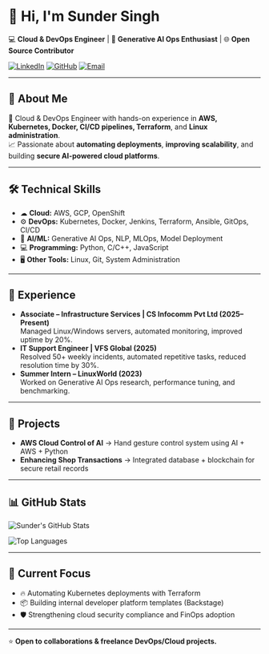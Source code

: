 # 👋 Hi, I'm Sunder Singh  

💻 **Cloud & DevOps Engineer** | 🚀 **Generative AI Ops Enthusiast** | 🌐 **Open Source Contributor**  

[![LinkedIn](https://img.shields.io/badge/LinkedIn-blue?logo=linkedin)](https://linkedin.com/in/sundersingh27)
[![GitHub](https://img.shields.io/badge/GitHub-black?logo=github)](https://github.com/SunderSingh27)
[![Email](https://img.shields.io/badge/Email-sunder.sarari%40gmail.com-red?logo=gmail)](mailto:sunder.sarari@gmail.com)

---

## 🚀 About Me
🔧 Cloud & DevOps Engineer with hands-on experience in **AWS, Kubernetes, Docker, CI/CD pipelines, Terraform**, and **Linux administration**.  
📈 Passionate about **automating deployments**, **improving scalability**, and building **secure AI-powered cloud platforms**.

---

## 🛠 Technical Skills
- ☁ **Cloud:** AWS, GCP, OpenShift  
- ⚙ **DevOps:** Kubernetes, Docker, Jenkins, Terraform, Ansible, GitOps, CI/CD  
- 🧠 **AI/ML:** Generative AI Ops, NLP, MLOps, Model Deployment  
- 💻 **Programming:** Python, C/C++, JavaScript  
- 🖥 **Other Tools:** Linux, Git, System Administration  

---

## 💼 Experience
- **Associate – Infrastructure Services | CS Infocomm Pvt Ltd (2025–Present)**  
  Managed Linux/Windows servers, automated monitoring, improved uptime by 20%.
- **IT Support Engineer | VFS Global (2025)**  
  Resolved 50+ weekly incidents, automated repetitive tasks, reduced resolution time by 30%.
- **Summer Intern – LinuxWorld (2023)**  
  Worked on Generative AI Ops research, performance tuning, and benchmarking.

---

## 🌟 Projects
- **AWS Cloud Control of AI** → Hand gesture control system using AI + AWS + Python  
- **Enhancing Shop Transactions** → Integrated database + blockchain for secure retail records  

---

## 📊 GitHub Stats
![Sunder's GitHub Stats](https://github-readme-stats.vercel.app/api?username=SunderSingh27&show_icons=true&theme=tokyonight)

![Top Languages](https://github-readme-stats.vercel.app/api/top-langs/?username=SunderSingh27&layout=compact&theme=tokyonight)

---

## 🎯 Current Focus
- 🔥 Automating Kubernetes deployments with Terraform  
- 📦 Building internal developer platform templates (Backstage)  
- 🛡 Strengthening cloud security compliance and FinOps adoption  

---

⭐ **Open to collaborations & freelance DevOps/Cloud projects.**
